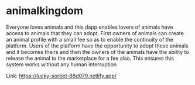 # animalkingdom

Everyone loves animals and this dapp enables lovers of animals have access to animals that they can adopt. First owners of animals can create an animal profile with a small fee so as to enable the continuity of the platform. Users of the platform have the opportunity to adopt these animals and it becomes theirs and then the owners of the animals have the ability to release the animal to the marketplace for a fee also. This ensures this system works without any human interruption

Link: https://lucky-sorbet-88d079.netlify.app/
